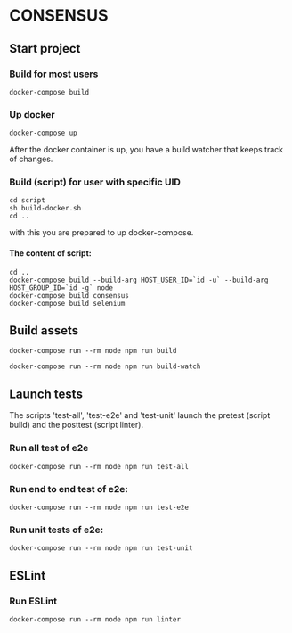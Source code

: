 # CONSENSUS

## Start project

### Build for most users

`docker-compose build`


### Up docker

`docker-compose up`

After the docker container is up, you have a build watcher that keeps track of changes.


### Build (script) for user with specific UID

~~~
cd script
sh build-docker.sh
cd ..
~~~

with this you are prepared to up docker-compose.


#### The content of script:

~~~
cd ..
docker-compose build --build-arg HOST_USER_ID=`id -u` --build-arg HOST_GROUP_ID=`id -g` node
docker-compose build consensus
docker-compose build selenium
~~~


## Build assets

`docker-compose run --rm node npm run build`

`docker-compose run --rm node npm run build-watch`


## Launch tests

The scripts 'test-all', 'test-e2e' and 'test-unit' launch the pretest (script build) and the posttest (script linter).


### Run all test of e2e

`docker-compose run --rm node npm run test-all`


### Run end to end test of e2e:

`docker-compose run --rm node npm run test-e2e`


### Run unit tests of e2e:

`docker-compose run --rm node npm run test-unit`


## ESLint

### Run ESLint

`docker-compose run --rm node npm run linter`
